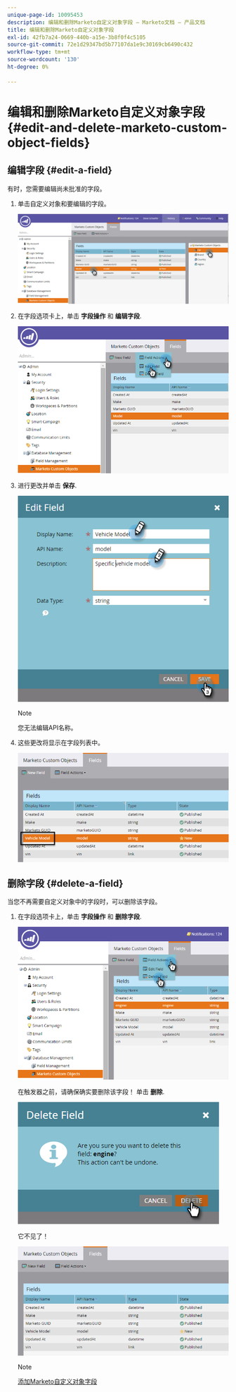```yaml
---
unique-page-id: 10095453
description: 编辑和删除Marketo自定义对象字段 — Marketo文档 — 产品文档
title: 编辑和删除Marketo自定义对象字段
exl-id: 42fb7a24-0669-440b-a15e-3b8f0f4c5105
source-git-commit: 72e1d29347bd5b77107da1e9c30169cb6490c432
workflow-type: tm+mt
source-wordcount: '130'
ht-degree: 0%

---
```


# 编辑和删除Marketo自定义对象字段 {#edit-and-delete-marketo-custom-object-fields}

## 编辑字段 {#edit-a-field}

有时，您需要编辑尚未批准的字段。

1. 单击自定义对象和要编辑的字段。

   ![](assets/image2015-10-2-10-3a55-3a1.png)

1. 在字段选项卡上，单击 **字段操作** 和 **编辑字段**.

   ![](assets/image2015-10-2-10-3a53-3a26.png)

1. 进行更改并单击 **保存**.

   ![](assets/image2015-10-2-10-3a58-3a56.png)

   >[!NOTE]
   >
   >您无法编辑API名称。

1. 这些更改将显示在字段列表中。

   ![](assets/image2015-10-2-11-3a1-3a13.png)

## 删除字段 {#delete-a-field}

当您不再需要自定义对象中的字段时，可以删除该字段。

1. 在字段选项卡上，单击 **字段操作** 和 **删除字段**.

   ![](assets/image2015-10-2-11-3a11-3a20.png)

   在触发器之前，请确保确实要删除该字段！ 单击 **删除**.

   ![](assets/image2015-10-2-11-3a14-3a5.png)

   它不见了！

   ![](assets/image2015-10-2-11-3a15-3a48.png)

   >[!NOTE]
   >
   >[添加Marketo自定义对象字段](/help/marketo/product-docs/administration/marketo-custom-objects/add-marketo-custom-object-fields.md)
